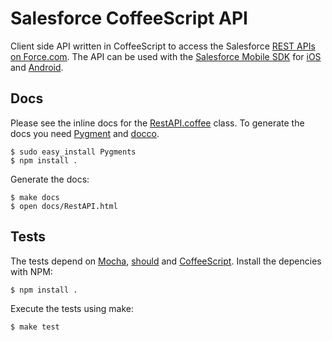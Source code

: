 # Salesforce CoffeeScript API

Client side API written in CoffeeScript to access the Salesforce [REST APIs on Force.com](http://developer.force.com/REST).
The API can be used with the [Salesforce Mobile SDK](http://wiki.developerforce.com/page/MobileSDK) for [iOS](https://github.com/forcedotcom/SalesforceMobileSDK-iOS) and [Android](https://github.com/forcedotcom/SalesforceMobileSDK-Android/).

## Docs

Please see the inline docs for the [RestAPI.coffee](http://forcedotcom.github.com/SalesforceCoffeeScriptAPI/docs/RestAPI.html) class.
To generate the docs you need [Pygment](http://pygments.org) and [docco](http://jashkenas.github.com/docco).

    $ sudo easy_install Pygments
    $ npm install .

Generate the docs:

    $ make docs
    $ open docs/RestAPI.html

## Tests

The tests depend on [Mocha](http://visionmedia.github.com/mocha/), [should](https://github.com/visionmedia/should.js) and [CoffeeScript](http://coffeescript.org). Install the depencies with NPM:

    $ npm install .

Execute the tests using make:

    $ make test